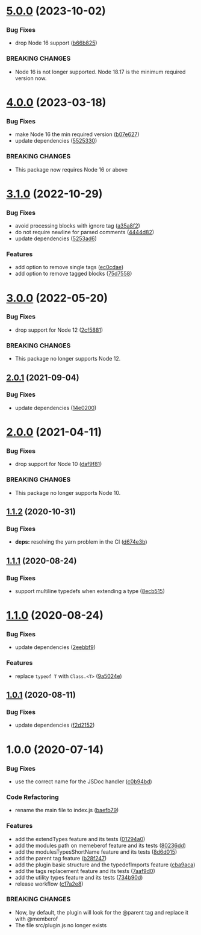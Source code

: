 # [5.0.0](https://github.com/homer0/jsdoc-ts-utils/compare/4.0.0...5.0.0) (2023-10-02)


### Bug Fixes

* drop Node 16 support ([b66b825](https://github.com/homer0/jsdoc-ts-utils/commit/b66b8257b733aa3990d00a6f90703cf700ae8049))


### BREAKING CHANGES

* Node 16 is not longer supported. Node 18.17 is the minimum required version now.

# [4.0.0](https://github.com/homer0/jsdoc-ts-utils/compare/3.1.0...4.0.0) (2023-03-18)


### Bug Fixes

* make Node 16 the min required version ([b07e627](https://github.com/homer0/jsdoc-ts-utils/commit/b07e627d9ff41a2230b3211c1dcf568ed98b2c04))
* update dependencies ([5525330](https://github.com/homer0/jsdoc-ts-utils/commit/5525330d0ec3eda6f8c2cf20944c1832bdf5f269))


### BREAKING CHANGES

* This package now requires Node 16 or above

# [3.1.0](https://github.com/homer0/jsdoc-ts-utils/compare/3.0.0...3.1.0) (2022-10-29)


### Bug Fixes

* avoid processing blocks with ignore tag ([a35a8f2](https://github.com/homer0/jsdoc-ts-utils/commit/a35a8f23ecec6c94ce419e3b514f75960240815d))
* do not require newline for parsed comments ([4444d82](https://github.com/homer0/jsdoc-ts-utils/commit/4444d82dae7ba37500725d81ce8d3d1133e74638))
* update dependencies ([5253ad6](https://github.com/homer0/jsdoc-ts-utils/commit/5253ad6f34388aa17ec0d0a58edcc75f135ad657))


### Features

* add option to remove single tags ([ec0cdae](https://github.com/homer0/jsdoc-ts-utils/commit/ec0cdae9016c6e3bdb48428a11c43118ea9d98de))
* add option to remove tagged blocks ([75d7558](https://github.com/homer0/jsdoc-ts-utils/commit/75d7558648d56f6fb104db31d3c165472e0cdc7f))

# [3.0.0](https://github.com/homer0/jsdoc-ts-utils/compare/2.0.1...3.0.0) (2022-05-20)


### Bug Fixes

* drop support for Node 12 ([2cf5881](https://github.com/homer0/jsdoc-ts-utils/commit/2cf588129b212c1b86de1288ffee419825dfac46))


### BREAKING CHANGES

* This package no longer supports Node 12.

## [2.0.1](https://github.com/homer0/jsdoc-ts-utils/compare/2.0.0...2.0.1) (2021-09-04)


### Bug Fixes

* update dependencies ([14e0200](https://github.com/homer0/jsdoc-ts-utils/commit/14e020042cd503fbd3111e35dd5b3d4d21ce8643))

# [2.0.0](https://github.com/homer0/jsdoc-ts-utils/compare/1.1.2...2.0.0) (2021-04-11)


### Bug Fixes

* drop support for Node 10 ([daf9f81](https://github.com/homer0/jsdoc-ts-utils/commit/daf9f8182c9da01a642599eeb93a55b40bb0c1ae))


### BREAKING CHANGES

* This package no longer supports Node 10.

## [1.1.2](https://github.com/homer0/jsdoc-ts-utils/compare/1.1.1...1.1.2) (2020-10-31)


### Bug Fixes

* **deps:** resolving the yarn problem in the CI ([d674e3b](https://github.com/homer0/jsdoc-ts-utils/commit/d674e3b2dfda80ebdd6b6e691db690b7a54f910d))

## [1.1.1](https://github.com/homer0/jsdoc-ts-utils/compare/1.1.0...1.1.1) (2020-08-24)


### Bug Fixes

* support multiline typedefs when extending a type ([8ecb515](https://github.com/homer0/jsdoc-ts-utils/commit/8ecb515f91fada146f492e8008d33701d49275e2))

# [1.1.0](https://github.com/homer0/jsdoc-ts-utils/compare/1.0.1...1.1.0) (2020-08-24)


### Bug Fixes

* update dependencies ([2eebbf9](https://github.com/homer0/jsdoc-ts-utils/commit/2eebbf9d5bb90e70de05d338edfeb2ce46c183e0))


### Features

* replace `typeof T` with `Class.<T>` ([9a5024e](https://github.com/homer0/jsdoc-ts-utils/commit/9a5024e128b918014c107f6ce0f48f9dacafae7f))

## [1.0.1](https://github.com/homer0/jsdoc-ts-utils/compare/1.0.0...1.0.1) (2020-08-11)


### Bug Fixes

* update dependencies ([f2d2152](https://github.com/homer0/jsdoc-ts-utils/commit/f2d2152ff4a5b7f5b77c732ceef93e3c31c3fcad))

# 1.0.0 (2020-07-14)


### Bug Fixes

* use the correct name for the JSDoc handler ([c0b94bd](https://github.com/homer0/jsdoc-ts-utils/commit/c0b94bdd8acc524fb5788c9c144012cc3f1b75f7))


### Code Refactoring

* rename the main file to index.js ([baefb79](https://github.com/homer0/jsdoc-ts-utils/commit/baefb79a996fc3c5c88e077da5330bb83a974625))


### Features

* add the extendTypes feature and its tests ([01294a0](https://github.com/homer0/jsdoc-ts-utils/commit/01294a0ee872d2acf4e7d6e43ccedb60e2abd8bc))
* add the modules path on memeberof feature and its tests ([80236dd](https://github.com/homer0/jsdoc-ts-utils/commit/80236ddc8db6f1718155a986e0eebfe47f9a18ae))
* add the modulesTypesShortName feature and its tests ([8d6d015](https://github.com/homer0/jsdoc-ts-utils/commit/8d6d015629b3c4fabac85501f5aef455777afd75))
* add the parent tag feature ([b28f247](https://github.com/homer0/jsdoc-ts-utils/commit/b28f247a76090b915758fa806e2869d1555acf81))
* add the plugin basic structure and the typedefImports feature ([cba9aca](https://github.com/homer0/jsdoc-ts-utils/commit/cba9acac56ccd41ecfebb97b8c7958061f27ab51))
* add the tags replacement feature and its tests ([7aaf9d0](https://github.com/homer0/jsdoc-ts-utils/commit/7aaf9d08c61f31b51c89fd3818e58ff520ed2e56))
* add the utility types feature and its tests ([734b90d](https://github.com/homer0/jsdoc-ts-utils/commit/734b90de93c2a02350f7aa3a8f970bfaef0ec254))
* release workflow ([c17a2e8](https://github.com/homer0/jsdoc-ts-utils/commit/c17a2e89d191887ba548a73898bdf11dd68f8b50))


### BREAKING CHANGES

* Now, by default, the plugin will look for the @parent tag and replace it with
@memberof
* The file src/plugin.js no longer exists
